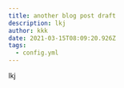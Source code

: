 ```yaml
---
title: another blog post draft
description: lkj
author: kkk
date: 2021-03-15T08:09:20.926Z
tags:
  - config.yml
---
```

lkj